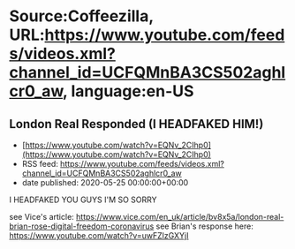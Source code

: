 # Source:Coffeezilla, URL:https://www.youtube.com/feeds/videos.xml?channel_id=UCFQMnBA3CS502aghlcr0_aw, language:en-US

## London Real Responded (I HEADFAKED HIM!)
 - [https://www.youtube.com/watch?v=EQNv_2CIhp0](https://www.youtube.com/watch?v=EQNv_2CIhp0)
 - RSS feed: https://www.youtube.com/feeds/videos.xml?channel_id=UCFQMnBA3CS502aghlcr0_aw
 - date published: 2020-05-25 00:00:00+00:00

I HEADFAKED YOU GUYS I'M SO SORRY
 
see Vice's article: https://www.vice.com/en_uk/article/bv8x5a/london-real-brian-rose-digital-freedom-coronavirus
see Brian's response here: https://www.youtube.com/watch?v=uwFZlzGXYjI

